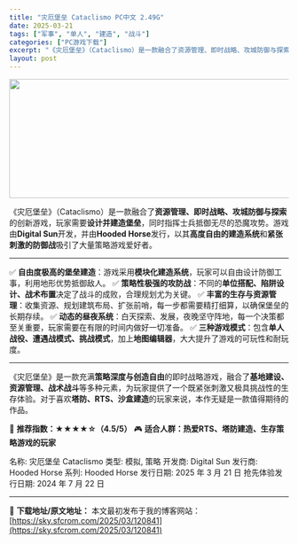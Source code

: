 ```yaml
---
title: "灾厄堡垒 Cataclismo PC中文 2.49G"
date: 2025-03-21
tags: ["军事", "单人", "建造", "战斗"]
categories: ["PC游戏下载"]
excerpt: "《灾厄堡垒》（Cataclismo）是一款融合了资源管理、即时战略、攻城防御与探索的创新游戏，玩家需要设计并建造堡垒，同时指挥士兵抵御无尽的恐魔攻势。游戏由Digital Sun开发，并由Hooded Horse发行，以其高度自由的建造系统和紧张刺激的防御战吸引了大量策略游戏爱好者。 ✅ 自由度极高&hellip;"
layout: post
---
```


<img class="aligncenter size-full wp-image-120842" src="https://sky.sfcrom.com/wp-content/uploads/2025/03/2025032100593577.webp" alt="" width="660" height="215" />

《灾厄堡垒》（Cataclismo）是一款融合了<strong>资源管理、即时战略、攻城防御与探索</strong>的创新游戏，玩家需要<strong>设计并建造堡垒</strong>，同时指挥士兵抵御无尽的恐魔攻势。游戏由<strong>Digital Sun</strong>开发，并由<strong>Hooded Horse</strong>发行，以其<strong>高度自由的建造系统</strong>和<strong>紧张刺激的防御战</strong>吸引了大量策略游戏爱好者。

<hr />

✅ <strong>自由度极高的堡垒建造</strong>：游戏采用<strong>模块化建造系统</strong>，玩家可以自由设计防御工事，利用地形优势抵御敌人。
✅ <strong>策略性极强的攻防战</strong>：不同的<strong>单位搭配、陷阱设计、战术布置</strong>决定了战斗的成败，合理规划尤为关键。
✅ <strong>丰富的生存与资源管理</strong>：收集资源、规划建筑布局、扩张前哨，每一步都需要精打细算，以确保堡垒的长期存续。
✅ <strong>动态的昼夜系统</strong>：白天探索、发展，夜晚坚守阵地，每一个决策都至关重要，玩家需要在有限的时间内做好一切准备。
✅ <strong>三种游戏模式</strong>：包含<strong>单人战役、遭遇战模式、挑战模式</strong>，加上<strong>地图编辑器</strong>，大大提升了游戏的可玩性和耐玩度。

<hr />

《灾厄堡垒》是一款充满<strong>策略深度与创造自由</strong>的即时战略游戏，融合了<strong>基地建设、资源管理、战术战斗</strong>等多种元素，为玩家提供了一个既紧张刺激又极具挑战性的生存体验。对于喜欢<strong>塔防、RTS、沙盒建造</strong>的玩家来说，本作无疑是一款值得期待的作品。

🔹 <strong>推荐指数：★★★★☆（4.5/5）</strong>
🎮 <strong>适合人群：热爱RTS、塔防建造、生存策略游戏的玩家</strong>

名称: 灾厄堡垒 Cataclismo
类型: 模拟, 策略
开发商: Digital Sun
发行商: Hooded Horse
系列: Hooded Horse
发行日期: 2025 年 3 月 21 日
抢先体验发行日期: 2024 年 7 月 22 日

---
📖 **下载地址/原文地址：** 本文最初发布于我的博客网站：[https://sky.sfcrom.com/2025/03/120841](https://sky.sfcrom.com/2025/03/120841)
